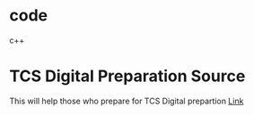 # code
c++

# TCS Digital Preparation Source
This will help those who prepare for TCS Digital prepartion 
[Link](https://github.com/rafi007akhtar/tcs-digital-prep)
